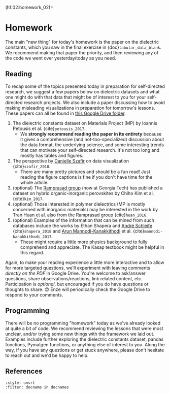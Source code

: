 (h1:02:homework_02)=
# Homework

The main "new thing" for today's homework is the paper on the dielectric constants, which you saw in the final exercise in {doc}`tabular_data_blank`. 
We recommend making that paper the priority, and then reviewing any of the code we went over yesterday/today as you need.


## Reading  

To recap some of the topics presented today in preparation for self-directed research, we suggest a few papers below on dielectric datasets and what one might do with that data that might be of interest to you for your self-directed research projects.
We also include a paper discussing how to avoid making misleading visualizations in preparation for tomorrow's lessons.
These papers can all be found in [this Google Drive folder](https://drive.google.com/drive/folders/1FuZJyp1yWqoMXNs0_1s8LtSzPUwC5CpM?usp=sharing).


1. The dielectric constants dataset on Materials Project (MP) by Ioannis Petousis et al. {cite}`petousis_2017`.
    - We **strongly recommend reading the paper in its entirety** because it gives a comprehensive (and not-too-specialized) discussion about the data format, the underlying science, and some interesting trends that can motivate your self-directed research.
    It's not too long and mostly has tables and figures.
1. The perspective by [Danielle Szafir](https://danielleszafir.com/) on data visualization {cite}`szafir_2018`.
    - There are many pretty pictures and should be a fun read!
    Just reading the figure captions is fine if you don't have time for the whole article.
1. (optional) The [Ramprasad group](http://ramprasad.mse.gatech.edu/) (now at Georgia Tech) has published a dataset on hybrid organic-inorganic perovskites by Chiho Kim et al. {cite}`kim_2017`.
1. (optional) Those interested in polymer dielectrics (MP is mostly concerned with inorganic materials) may be interested in the work by Tran Huan et al. also from the Ramprasad group {cite}`huan_2016`.
1. (optional) Examples of the information that can be mined from such databases include the works by Ethan Shapera and [André Schleife](http://schleife.matse.illinois.edu/) {cite}`shapera_2018` and [Arun Mannodi-Kanakkithodi](https://engineering.purdue.edu/MSE/people/ptProfile?resource_id=239950) et al. {cite}`mannodi-kanakkithodi_2017`.
    - These might require a little more physics background to fully comprehend and appreciate.
    The Kasap textbook might be helpful in this regard.

Again, to make your reading experience a little more interactive and to allow for more targeted questions, we'll experiment with leaving comments _directly on the PDF_ in Google Drive.
You're welcome to ask/answer questions, share observations/reactions, link related content, etc.
Participation is _optional_, but encouraged if you do have questions or thoughts to share. 😊
Enze will periodically check the Google Drive to respond to your comments.



## Programming

There will be no programming "homework" today as we've already looked at quite a bit of code.
We recommend reviewing the lessons that were most unclear, and/or trying some new things with the framework we laid out.
Examples include further exploring the dielectric constants dataset, pandas functions, Pymatgen functions, or anything else of interest to you.
Along the way, if you have any questions or get stuck anywhere, please don't hesitate to reach out and we'd be happy to help.



## References

```{bibliography}
:style: unsrt
:filter: docname in docnames
```

